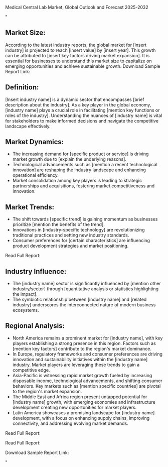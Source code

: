 Medical Central Lab Market, Global Outlook and Forecast 2025-2032

"<h2>Market Size:</h2>
<p>According to the latest industry reports, the global market for [insert industry] is projected to reach [insert value] by [insert year]. This growth can be attributed to [insert key factors driving market expansion]. It is essential for businesses to understand this market size to capitalize on emerging opportunities and achieve sustainable growth. Download Sample Report Link: <a href=''></a></p>

<h2>Definition:</h2>
<p>[Insert industry name] is a dynamic sector that encompasses [brief description about the industry]. As a key player in the global economy, [industry name] plays a crucial role in facilitating [mention key functions or roles of the industry]. Understanding the nuances of [industry name] is vital for stakeholders to make informed decisions and navigate the competitive landscape effectively.</p>

<h2>Market Dynamics:</h2>
<ul>
<li>The increasing demand for [specific product or service] is driving market growth due to [explain the underlying reasons].</li>
<li>Technological advancements such as [mention a recent technological innovation] are reshaping the industry landscape and enhancing operational efficiency.</li>
<li>Market consolidation among key players is leading to strategic partnerships and acquisitions, fostering market competitiveness and innovation.</li>
</ul>

<h2>Market Trends:</h2>
<ul>
<li>The shift towards [specific trend] is gaining momentum as businesses prioritize [mention the benefits of the trend].</li>
<li>Innovations in [industry-specific technology] are revolutionizing traditional practices and setting new industry standards.</li>
<li>Consumer preferences for [certain characteristics] are influencing product development strategies and market positioning.</li>
</ul>
<p>Read Full Report: <a href=''></a></p>

<h2>Industry Influence:</h2>
<ul>
<li>The [industry name] sector is significantly influenced by [mention other industry/sector] through [quantitative analysis or statistics highlighting the impact].</li>
<li[Another industry/sector] plays a crucial role in shaping market trends and driving strategic decisions within the [industry name] industry.</li>
<li>The symbiotic relationship between [industry name] and [related industry] underscores the interconnected nature of modern business ecosystems.</li>
</ul>

<h2>Regional Analysis:</h2>
<ul>
<li>North America remains a prominent market for [industry name], with key players establishing a strong presence in this region. Factors such as [mention key factors] contribute to the region's market dominance.</li>
<li>In Europe, regulatory frameworks and consumer preferences are driving innovation and sustainability initiatives within the [industry name] industry. Market players are leveraging these trends to gain a competitive edge.</li>
<li>Asia-Pacific is witnessing rapid market growth fueled by increasing disposable income, technological advancements, and shifting consumer behaviors. Key markets such as [mention specific countries] are pivotal to the region's market expansion.</li>
<li>The Middle East and Africa region present untapped potential for [industry name] growth, with emerging economies and infrastructure development creating new opportunities for market players.</li>
<li>Latin America showcases a promising landscape for [industry name] development, with a focus on enhancing supply chains, improving connectivity, and addressing evolving market demands.</li>
</ul>
<p>Read Full Report: <a href=''></a></p>

<p>Read Full Report: <a href=''></a></p>
<p>Download Sample Report Link: <a href=''></a></p>"
